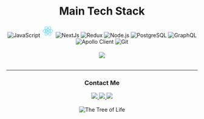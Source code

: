 <div align="center">
<h1>Main Tech Stack</h1>


<div>

<img title="JavaScript" alt="JavaScript" width="35px" src="https://upload.wikimedia.org/wikipedia/commons/thumb/9/99/Unofficial_JavaScript_logo_2.svg/768px-Unofficial_JavaScript_logo_2.svg.png"/>

<img title="React" alt="React" width="33px"  src="https://raw.githubusercontent.com/github/explore/80688e429a7d4ef2fca1e82350fe8e3517d3494d/topics/react/react.png" />

<img title="NextJs" alt="NextJs" width="33px" src="https://camo.githubusercontent.com/92ec9eb7eeab7db4f5919e3205918918c42e6772562afb4112a2909c1aaaa875/68747470733a2f2f6173736574732e76657263656c2e636f6d2f696d6167652f75706c6f61642f76313630373535343338352f7265706f7369746f726965732f6e6578742d6a732f6e6578742d6c6f676f2e706e67" /> 
  
<img title="Redux" alt="Redux" width="35px" src="https://img.icons8.com/color/48/000000/redux.png" />

<!---
<img title="HTML5" alt="HTML5" width="35px" src="https://raw.githubusercontent.com/github/explore/80688e429a7d4ef2fca1e82350fe8e3517d3494d/topics/html/html.png" />

<img title="CSS3" alt="CSS3" width="35px" src="https://raw.githubusercontent.com/github/explore/80688e429a7d4ef2fca1e82350fe8e3517d3494d/topics/css/css.png" />
--->

<img title="Node.js" alt="Node.js" width="40px" src="https://img.icons8.com/color/452/nodejs.png" />

<img title="PostgreSQL" alt="PostgreSQL" width="35px" src="https://img.icons8.com/color/48/000000/postgreesql.png" />
  
<img title="GraphQL" alt="GraphQL" width="35px" src="https://img.icons8.com/color/48/000000/graphql.png" />

<img title="Apollo Client" alt="Apollo Client" width="35px" src="https://img.icons8.com/color/48/000000/apollo.png"/>
  
<img title="Git" alt="Git" width="35px" src="https://git-scm.com/images/logos/downloads/Git-Icon-1788C.png" />
  
  
</div>
  
  <br />
  
<div>
    <a href="https://github.com/danielbellmas">
      <img align="center" src="https://github-readme-stats.vercel.app/api/top-langs/?username=danielbellmas&exclude_repo=CookStore&layout=compact&theme=tokyonight" />
    </a>
</div>

<br />
  

  
---
  
<div align="center">
  
  <h3>Contact Me</h3>
  
  <div>
    <a href="https://www.linkedin.com/in/daniel-bellmas/">
      <img src="https://img.shields.io/badge/LinkedIn-0077B5?style=for-the-badge&logo=linkedin&logoColor=0e76a8&color=black">
    </a>
    <a href="https://stackoverflow.com/users/14831834/daniel">
      <img src="https://img.shields.io/badge/Stack_Overflow-FE7A16?style=for-the-badge&logo=stack-overflow&logoColor=ef8236&color=black">
    </a>
    <a href="https://dev.to/danielbellmas">
      <img src="https://img.shields.io/badge/dev.to-0A0A0A?style=for-the-badge&logo=dev.to&logoColor=white"/>
    </a>
  </div> 
   
</div>
  
<br />
  
<img alt="The Tree of Life" src="https://user-images.githubusercontent.com/76179660/136558695-b3462e1a-8f29-4b7a-87c3-1e9d8aaa7829.png" />
  
</div>
